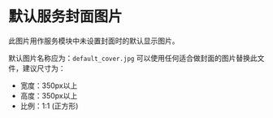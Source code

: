 # 默认服务封面图片

此图片用作服务模块中未设置封面时的默认显示图片。

默认图片名称应为：`default_cover.jpg`
可以使用任何适合做封面的图片替换此文件，建议尺寸为：
- 宽度：350px以上
- 高度：350px以上
- 比例：1:1 (正方形) 